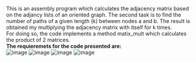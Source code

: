 This is an assembly program which calculates the adjacency matrix based on the adjancy lists of an oriented graph.
The second task is to find the number of paths of a given length (k) between nodes a and b. The result is obtained my multiplying the adjacency matrix with itself for k times.
<br> For doing so, the code implements a method matix_mult which calculates the product of 2 matrices.<br>
**The requieremets for the code presented are:**
<br>
![image](https://github.com/adelp13/tema-ASC/assets/116973684/c3cc0272-07a5-4d24-879c-46c0b024fea0)
![image](https://github.com/adelp13/tema-ASC/assets/116973684/5a3bf79c-0046-4015-9202-6daceebc74ca)
![image](https://github.com/adelp13/tema-ASC/assets/116973684/59da9700-42bd-4c77-9385-6e137bf3c443)
![image](https://github.com/adelp13/tema-ASC/assets/116973684/e8b93922-86a3-4a0d-8316-7f41762517d3)


